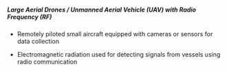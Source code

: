 ##### **Large Aerial Drones / Unmanned Aerial Vehicle (UAV) with Radio Frequency (RF)**

- Remotely piloted small aircraft equipped with cameras or sensors for data collection 

- Electromagnetic radiation used for detecting signals from vessels using radio communication
